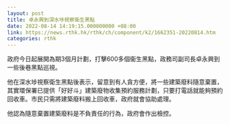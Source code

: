 ```yaml
---
layout: post
title: 卓永興到深水埗視察衛生黑點　
date: 2022-08-14 14:19:15.000000000 +08:00
link: https://news.rthk.hk/rthk/ch/component/k2/1662351-20220814.htm
categories: rthk
---
```


政府今日起展開為期3個月計劃，打擊600多個衞生黑點，政務司副司長卓永興到一些後巷黑點巡視。

他在深水埗視察衛生黑點後表示，留意到有人貪方便，將一些建築廢料隨意棄置，其實環保署已提供「好好斗」建築廢物收集預約服務計劃，只要打電話就能夠預約回收車。市民只需將建築廢料搬上回收車，政府就會協助處理。

他認為隨意棄置建築廢料是不負責任的行為，政府會作出檢控。
